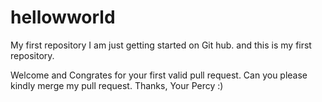 # hellowworld
My first repository
I am just getting started on Git hub.
and this is my first repository.

Welcome and Congrates for your first valid pull request.
Can you please kindly merge my pull request.
Thanks,
Your Percy :)

